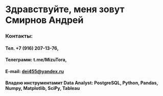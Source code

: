 # Здравствуйте, меня зовут Смирнов Андрей


### Контакты:
#### Тел. +7 (916) 207-13-76,
#### Телеграмм: t.me/MizuTora, 
#### E-mail: dei455@yandex.ru

#### Владею инструментамит Data Analyst: PostgreSQL, Python, Pandas, Numpy, Matplotlib, SciPy, Tableau
